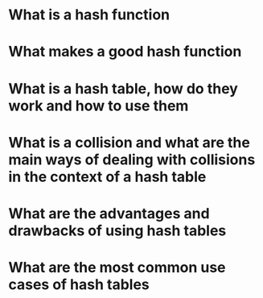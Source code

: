 # What is a hash function
# What makes a good hash function
# What is a hash table, how do they work and how to use them
# What is a collision and what are the main ways of dealing with collisions in the context of a hash table
# What are the advantages and drawbacks of using hash tables
# What are the most common use cases of hash tables
